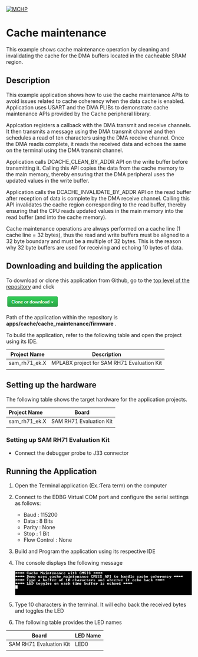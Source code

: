 [![MCHP](https://www.microchip.com/ResourcePackages/Microchip/assets/dist/images/logo.png)](https://www.microchip.com)

# Cache maintenance

This example shows cache maintenance operation by cleaning and invalidating the cache for the DMA buffers located in the cacheable SRAM region.

## Description

This example application shows how to use the cache maintenance APIs to avoid issues related to cache coherency when the data cache is enabled. Application uses USART and the DMA PLIBs to demonstrate cache maintenance APIs provided by the Cache peripheral library.

Applcation registers a callback with the DMA transmit and receive channels. It then transmits a message using the DMA transmit channel and then schedules a read of ten characters using the DMA receive channel. Once the DMA readis complete, it reads the received data and echoes the same on the terminal using the DMA transmit channel.

Application calls DCACHE_CLEAN_BY_ADDR API on the write buffer before transmitting it. Calling this API copies the data from the cache memory to the main memory, thereby ensuring that the DMA peripheral uses the updated values in the write buffer.

Application calls the DCACHE_INVALIDATE_BY_ADDR API on the read buffer after reception of data is complete by the DMA receive channel. Calling this API invalidates the cache region corresponding to the read buffer, thereby ensuring that the CPU reads updated values in the main memory into the read buffer (and into the cache memory).

Cache maintenance operations are always performed on a cache line (1 cache line = 32 bytes), thus the read and write buffers must be aligned to a 32 byte boundary and must be a multiple of 32 bytes. This is the reason why 32 byte buffers are used for receiving and echoing 10 bytes of data.

## Downloading and building the application

To download or clone this application from Github, go to the [top level of the repository](https://github.com/Microchip-MPLAB-Harmony/csp_apps_sam_rh71) and click

![clone](../../../docs/images/clone.png)

Path of the application within the repository is **apps/cache/cache_maintenance/firmware** .

To build the application, refer to the following table and open the project using its IDE.

| Project Name      | Description                                    |
| ----------------- | ---------------------------------------------- |
| sam_rh71_ek.X | MPLABX project for SAM RH71 Evaluation Kit |
|||

## Setting up the hardware

The following table shows the target hardware for the application projects.

| Project Name| Board|
|:---------|:---------:|
| sam_rh71_ek.X | SAM RH71 Evaluation Kit
|||

### Setting up SAM RH71 Evaluation Kit

- Connect the debugger probe to J33 connector

## Running the Application

1. Open the Terminal application (Ex.:Tera term) on the computer
2. Connect to the EDBG Virtual COM port and configure the serial settings as follows:
    - Baud : 115200
    - Data : 8 Bits
    - Parity : None
    - Stop : 1 Bit
    - Flow Control : None
3. Build and Program the application using its respective IDE
4. The console displays the following message

    ![output](images/cache_maintenance_output.png)

5. Type 10 characters in the terminal. It will echo back the received bytes and toggles the LED
6. The following table provides the LED names

| Board      | LED Name                                    |
| ----------------- | ---------------------------------------------- |
| SAM RH71 Evaluation Kit |LED0 |
|||
